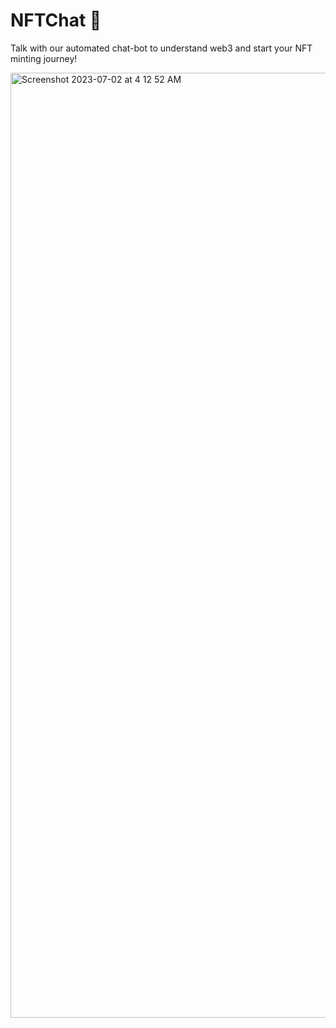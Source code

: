 # NFTChat 💬
Talk with our automated chat-bot to understand web3 and start your NFT minting journey!

<img width="1512" alt="Screenshot 2023-07-02 at 4 12 52 AM" src="https://github.com/Heisenberg-737/MLH-Web3Apps-NFTChat/assets/55024919/a41281c3-ec34-4544-8e8a-7952ec1087e1">
